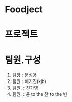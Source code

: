 # Foodject 

# 프로젝트 
# 팀원.구성
1. 팀장 : 문성용
2. 팀원 : 배기진(kjb)
3. 팀원. : 진가영
4. 팀원. : 윤 to the 찬 to the 빈



